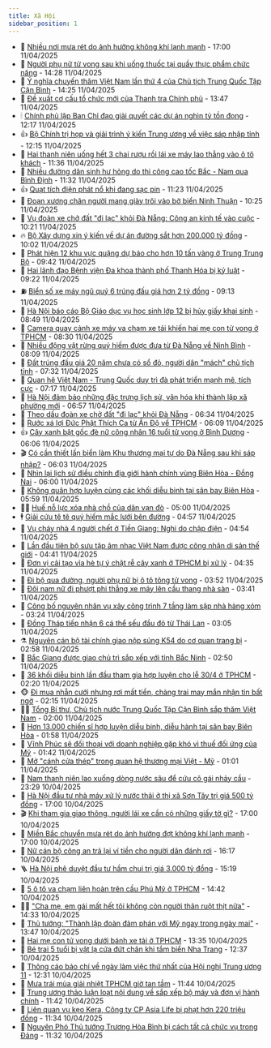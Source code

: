 ```yaml
---
title: Xã Hội
sidebar_position: 1
---
```


<!-- dantri-xa-hoi:START -->
- 🫣 [Nhiều nơi mưa rét do ảnh hưởng không khí lạnh mạnh](https://dantri.com.vn/xa-hoi/nhieu-noi-mua-ret-do-anh-huong-khong-khi-lanh-manh-20250411173439397.htm) - 17:00 11/04/2025
- 💼 [Người phụ nữ tử vong sau khi uống thuốc tại quầy thực phẩm chức năng](https://dantri.com.vn/xa-hoi/nguoi-phu-nu-tu-vong-sau-khi-uong-thuoc-tai-quay-thuc-pham-chuc-nang-20250411210221254.htm) - 14:28 11/04/2025
- 🎊 [Ý nghĩa chuyến thăm Việt Nam lần thứ 4 của Chủ tịch Trung Quốc Tập Cận Bình](https://dantri.com.vn/xa-hoi/y-nghia-chuyen-tham-viet-nam-lan-thu-4-cua-chu-tich-trung-quoc-tap-can-binh-20250411210649759.htm) - 14:25 11/04/2025
- 🙉 [Đề xuất cơ cấu tổ chức mới của Thanh tra Chính phủ](https://dantri.com.vn/xa-hoi/de-xuat-co-cau-to-chuc-moi-cua-thanh-tra-chinh-phu-20250411203456785.htm) - 13:47 11/04/2025
- 🕯 [Chính phủ lập Ban Chỉ đạo giải quyết các dự án nghìn tỷ tồn đọng](https://dantri.com.vn/xa-hoi/chinh-phu-lap-ban-chi-dao-giai-quyet-cac-du-an-nghin-ty-ton-dong-20250411185031130.htm) - 12:17 11/04/2025
- 👍 [Bộ Chính trị họp và giải trình ý kiến Trung ương về việc sáp nhập tỉnh](https://dantri.com.vn/xa-hoi/bo-chinh-tri-hop-va-giai-trinh-y-kien-trung-uong-ve-viec-sap-nhap-tinh-20250411162811962.htm) - 12:15 11/04/2025
- 🤖 [Hai thanh niên uống hết 3 chai rượu rồi lái xe máy lao thẳng vào ô tô khách](https://dantri.com.vn/xa-hoi/hai-thanh-nien-uong-het-3-chai-ruou-roi-lai-xe-may-lao-thang-vao-o-to-khach-20250411183136791.htm) - 11:36 11/04/2025
- 🙉 [Nhiều đường dân sinh hư hỏng do thi công cao tốc Bắc - Nam qua Bình Định](https://dantri.com.vn/xa-hoi/nhieu-duong-dan-sinh-hu-hong-do-thi-cong-cao-toc-bac-nam-qua-binh-dinh-20250411180209123.htm) - 11:32 11/04/2025
- 👍 [Quạt tích điện phát nổ khi đang sạc pin](https://dantri.com.vn/xa-hoi/quat-tich-dien-phat-no-khi-dang-sac-pin-20250411174046650.htm) - 11:23 11/04/2025
- 🗽 [Đoạn xương chân người mang giày trôi vào bờ biển Ninh Thuận](https://dantri.com.vn/xa-hoi/doan-xuong-chan-nguoi-mang-giay-troi-vao-bo-bien-ninh-thuan-20250411165839227.htm) - 10:25 11/04/2025
- 🗽 [Vụ đoàn xe chở đất &quot;đi lạc&quot; khỏi Đà Nẵng: Công an kinh tế vào cuộc](https://dantri.com.vn/xa-hoi/vu-doan-xe-cho-dat-di-lac-khoi-da-nang-cong-an-kinh-te-vao-cuoc-20250411163921413.htm) - 10:21 11/04/2025
- 🔥 [Bộ Xây dựng xin ý kiến về dự án đường sắt hơn 200.000 tỷ đồng](https://dantri.com.vn/xa-hoi/bo-xay-dung-xin-y-kien-ve-du-an-duong-sat-hon-200000-ty-dong-20250411164720254.htm) - 10:02 11/04/2025
- 🦒 [Phát hiện 12 khu vực quặng dự báo cho hơn 10 tấn vàng ở Trung Trung Bộ](https://dantri.com.vn/xa-hoi/phat-hien-12-khu-vuc-quang-du-bao-cho-hon-10-tan-vang-o-trung-trung-bo-20250411163117646.htm) - 09:42 11/04/2025
- 🧐 [Hai lãnh đạo Bệnh viện Đa khoa thành phố Thanh Hóa bị kỷ luật](https://dantri.com.vn/xa-hoi/hai-lanh-dao-benh-vien-da-khoa-thanh-pho-thanh-hoa-bi-ky-luat-20250411160550936.htm) - 09:22 11/04/2025
- ⛽️ [Biển số xe máy ngũ quý 6 trúng đấu giá hơn 2 tỷ đồng](https://dantri.com.vn/xa-hoi/bien-so-xe-may-ngu-quy-6-trung-dau-gia-hon-2-ty-dong-20250411160356633.htm) - 09:13 11/04/2025
- 🚀 [Hà Nội báo cáo Bộ Giáo dục vụ học sinh lớp 12 bị hủy giấy khai sinh](https://dantri.com.vn/xa-hoi/ha-noi-bao-cao-bo-giao-duc-vu-hoc-sinh-lop-12-bi-huy-giay-khai-sinh-20250411151431642.htm) - 08:49 11/04/2025
- 🦒 [Camera quay cảnh xe máy va chạm xe tải khiến hai mẹ con tử vong ở TPHCM](https://dantri.com.vn/xa-hoi/camera-quay-canh-xe-may-va-cham-xe-tai-khien-hai-me-con-tu-vong-o-tphcm-20250411102216573.htm) - 08:30 11/04/2025
- 🦅 [Nhiều động vật rừng quý hiếm được đưa từ Đà Nẵng về Ninh Bình](https://dantri.com.vn/xa-hoi/nhieu-dong-vat-rung-quy-hiem-duoc-dua-tu-da-nang-ve-ninh-binh-20250411144923092.htm) - 08:09 11/04/2025
- 🚀 [Đất trúng đấu giá 20 năm chưa có sổ đỏ, người dân &quot;mách&quot; chủ tịch tỉnh](https://dantri.com.vn/xa-hoi/dat-trung-dau-gia-20-nam-chua-co-so-do-nguoi-dan-mach-chu-tich-tinh-20250411142614135.htm) - 07:32 11/04/2025
- 🦅 [Quan hệ Việt Nam - Trung Quốc duy trì đà phát triển mạnh mẽ, tích cực](https://dantri.com.vn/xa-hoi/quan-he-viet-nam-trung-quoc-duy-tri-da-phat-trien-manh-me-tich-cuc-20250411141740842.htm) - 07:17 11/04/2025
- 🤠 [Hà Nội đảm bảo những đặc trưng lịch sử, văn hóa khi thành lập xã phường mới](https://dantri.com.vn/xa-hoi/ha-noi-dam-bao-nhung-dac-trung-lich-su-van-hoa-khi-thanh-lap-xa-phuong-moi-20250411121340995.htm) - 06:57 11/04/2025
- 💄 [Theo dấu đoàn xe chở đất &quot;đi lạc&quot; khỏi Đà Nẵng](https://dantri.com.vn/xa-hoi/theo-dau-doan-xe-cho-dat-di-lac-khoi-da-nang-20250410235232009.htm) - 06:34 11/04/2025
- 🥷 [Rước xá lợi Đức Phật Thích Ca từ Ấn Độ về TPHCM](https://dantri.com.vn/xa-hoi/ruoc-xa-loi-duc-phat-thich-ca-tu-an-do-ve-tphcm-20250411130228708.htm) - 06:09 11/04/2025
- 👍 [Cây xanh bật gốc đè nữ công nhân 16 tuổi tử vong ở Bình Dương](https://dantri.com.vn/xa-hoi/cay-xanh-bat-goc-de-nu-cong-nhan-16-tuoi-tu-vong-o-binh-duong-20250411124959184.htm) - 06:06 11/04/2025
- 🎬 [Có cần thiết lấn biển làm Khu thương mại tự do Đà Nẵng sau khi sáp nhập?](https://dantri.com.vn/xa-hoi/co-can-thiet-lan-bien-lam-khu-thuong-mai-tu-do-da-nang-sau-khi-sap-nhap-20250411121208664.htm) - 06:03 11/04/2025
- 🦒 [Nhìn lại lịch sử điều chỉnh địa giới hành chính vùng Biên Hòa - Đồng Nai](https://dantri.com.vn/xa-hoi/nhin-lai-lich-su-dieu-chinh-dia-gioi-hanh-chinh-vung-bien-hoa-dong-nai-20250411105623039.htm) - 06:00 11/04/2025
- 🌊 [Không quân hợp luyện cùng các khối diễu binh tại sân bay Biên Hòa](https://dantri.com.vn/xa-hoi/khong-quan-hop-luyen-cung-cac-khoi-dieu-binh-tai-san-bay-bien-hoa-20250411115203673.htm) - 05:59 11/04/2025
- 🧑‍💻 [Huế nỗ lực xóa nhà chồ của dân vạn đò](https://dantri.com.vn/xa-hoi/hue-no-luc-xoa-nha-cho-cua-dan-van-do-20250411074702274.htm) - 05:00 11/04/2025
- 🕴 [Giải cứu tê tê quý hiếm mắc lưới bên đường](https://dantri.com.vn/xa-hoi/giai-cuu-te-te-quy-hiem-mac-luoi-ben-duong-20250411113808701.htm) - 04:57 11/04/2025
- 🤔 [Vụ cháy nhà 4 người chết ở Tiền Giang: Nghi do chập điện](https://dantri.com.vn/xa-hoi/vu-chay-nha-4-nguoi-chet-o-tien-giang-nghi-do-chap-dien-20250411113222703.htm) - 04:54 11/04/2025
- 💄 [Lần đầu tiên bộ sưu tập âm nhạc Việt Nam được công nhận di sản thế giới](https://dantri.com.vn/xa-hoi/lan-dau-tien-bo-suu-tap-am-nhac-viet-nam-duoc-cong-nhan-di-san-the-gioi-20250411112652675.htm) - 04:41 11/04/2025
- 🧠 [Đơn vị cải tạo vỉa hè tự ý chặt rễ cây xanh ở TPHCM bị xử lý](https://dantri.com.vn/xa-hoi/don-vi-cai-tao-via-he-tu-y-chat-re-cay-xanh-o-tphcm-bi-xu-ly-20250411110705808.htm) - 04:35 11/04/2025
- 🦣 [Đi bộ qua đường, người phụ nữ bị ô tô tông tử vong](https://dantri.com.vn/xa-hoi/di-bo-qua-duong-nguoi-phu-nu-bi-o-to-tong-tu-vong-20250411103448517.htm) - 03:52 11/04/2025
- 💫 [Đôi nam nữ đi phượt phi thẳng xe máy lên cầu thang nhà sàn](https://dantri.com.vn/xa-hoi/doi-nam-nu-di-phuot-phi-thang-xe-may-len-cau-thang-nha-san-20250411102650913.htm) - 03:41 11/04/2025
- 🚀 [Công bố nguyên nhân vụ xây công trình 7 tầng làm sập nhà hàng xóm](https://dantri.com.vn/xa-hoi/cong-bo-nguyen-nhan-vu-xay-cong-trinh-7-tang-lam-sap-nha-hang-xom-20250411085158247.htm) - 03:24 11/04/2025
- 🤔 [Đồng Tháp tiếp nhận 6 cá thể sếu đầu đỏ từ Thái Lan](https://dantri.com.vn/xa-hoi/dong-thap-tiep-nhan-6-ca-the-seu-dau-do-tu-thai-lan-20250411093419300.htm) - 03:05 11/04/2025
- ⚗️ [Nguyên cán bộ tài chính giao nộp súng K54 do cơ quan trang bị](https://dantri.com.vn/xa-hoi/nguyen-can-bo-tai-chinh-giao-nop-sung-k54-do-co-quan-trang-bi-20250411085252983.htm) - 02:58 11/04/2025
- 🫶 [Bắc Giang được giao chủ trì sắp xếp với tỉnh Bắc Ninh](https://dantri.com.vn/xa-hoi/bac-giang-duoc-giao-chu-tri-sap-xep-voi-tinh-bac-ninh-20250411092650599.htm) - 02:50 11/04/2025
- 🌮 [36 khối diễu binh lần đầu tham gia hợp luyện cho lễ 30/4 ở TPHCM](https://dantri.com.vn/xa-hoi/36-khoi-dieu-binh-lan-dau-tham-gia-hop-luyen-cho-le-304-o-tphcm-20250410221406600.htm) - 02:20 11/04/2025
- 🐵 [Đi mua nhẫn cưới nhưng rơi mất tiền, chàng trai may mắn nhận tin bất ngờ](https://dantri.com.vn/xa-hoi/di-mua-nhan-cuoi-nhung-roi-mat-tien-chang-trai-may-man-nhan-tin-bat-ngo-20250411084301474.htm) - 02:15 11/04/2025
- 🧑‍🏫 [Tổng Bí thư, Chủ tịch nước Trung Quốc Tập Cận Bình sắp thăm Việt Nam](https://dantri.com.vn/xa-hoi/tong-bi-thu-chu-tich-nuoc-trung-quoc-tap-can-binh-sap-tham-viet-nam-20250411084124182.htm) - 02:00 11/04/2025
- 💫 [Hơn 13.000 chiến sĩ hợp luyện diễu binh, diễu hành tại sân bay Biên Hòa](https://dantri.com.vn/xa-hoi/hon-13000-chien-si-hop-luyen-dieu-binh-dieu-hanh-tai-san-bay-bien-hoa-20250411082622968.htm) - 01:58 11/04/2025
- 🦩 [Vĩnh Phúc sẽ đối thoại với doanh nghiệp gặp khó vì thuế đối ứng của Mỹ](https://dantri.com.vn/xa-hoi/vinh-phuc-se-doi-thoai-voi-doanh-nghiep-gap-kho-vi-thue-doi-ung-cua-my-20250411083311415.htm) - 01:42 11/04/2025
- 🦄 [Mở &quot;cánh cửa thép&quot; trong quan hệ thương mại Việt - Mỹ](https://dantri.com.vn/xa-hoi/mo-canh-cua-thep-trong-quan-he-thuong-mai-viet-my-20250411075807231.htm) - 01:01 11/04/2025
- 💂 [Nam thanh niên lao xuống dòng nước sâu để cứu cô gái nhảy cầu](https://dantri.com.vn/xa-hoi/nam-thanh-nien-lao-xuong-dong-nuoc-sau-de-cuu-co-gai-nhay-cau-20250411060544545.htm) - 23:29 10/04/2025
- 💄 [Hà Nội đầu tư nhà máy xử lý nước thải ở thị xã Sơn Tây trị giá 500 tỷ đồng](https://dantri.com.vn/xa-hoi/ha-noi-dau-tu-nha-may-xu-ly-nuoc-thai-o-thi-xa-son-tay-tri-gia-500-ty-dong-20250410232449255.htm) - 17:00 10/04/2025
- 🎬 [Khi tham gia giao thông, người lái xe cần có những giấy tờ gì?](https://dantri.com.vn/xa-hoi/khi-tham-gia-giao-thong-nguoi-lai-xe-can-co-nhung-giay-to-gi-20250410231130463.htm) - 17:00 10/04/2025
- 👀 [Miền Bắc chuyển mưa rét do ảnh hưởng đợt không khí lạnh mạnh](https://dantri.com.vn/xa-hoi/mien-bac-chuyen-mua-ret-do-anh-huong-dot-khong-khi-lanh-manh-20250410174553510.htm) - 17:00 10/04/2025
- 💃 [Nữ cán bộ công an trả lại ví tiền cho người dân đánh rơi](https://dantri.com.vn/xa-hoi/nu-can-bo-cong-an-tra-lai-vi-tien-cho-nguoi-dan-danh-roi-20250410214627051.htm) - 16:17 10/04/2025
- 🪜 [Hà Nội phê duyệt đầu tư hầm chui trị giá 3.000 tỷ đồng](https://dantri.com.vn/xa-hoi/ha-noi-phe-duyet-dau-tu-ham-chui-tri-gia-3000-ty-dong-20250410221806870.htm) - 15:19 10/04/2025
- 📝 [5 ô tô va chạm liên hoàn trên cầu Phú Mỹ ở TPHCM](https://dantri.com.vn/xa-hoi/5-o-to-va-cham-lien-hoan-tren-cau-phu-my-o-tphcm-20250410213051903.htm) - 14:42 10/04/2025
- 🧑‍💻 [&quot;Cha mẹ, em gái mất hết tôi không còn người thân ruột thịt nữa&quot;](https://dantri.com.vn/xa-hoi/cha-me-em-gai-mat-het-toi-khong-con-nguoi-than-ruot-thit-nua-20250410200743352.htm) - 14:33 10/04/2025
- 👺 [Thủ tướng: &quot;Thành lập đoàn đàm phán với Mỹ ngay trong ngày mai&quot;](https://dantri.com.vn/xa-hoi/thu-tuong-thanh-lap-doan-dam-phan-voi-my-ngay-trong-ngay-mai-20250410193452225.htm) - 13:47 10/04/2025
- 🌮 [Hai mẹ con tử vong dưới bánh xe tải ở TPHCM](https://dantri.com.vn/xa-hoi/hai-me-con-tu-vong-duoi-banh-xe-tai-o-tphcm-20250410202252011.htm) - 13:35 10/04/2025
- 🤭 [Bé trai 5 tuổi bị vật lạ cứa đứt chân khi tắm biển Nha Trang](https://dantri.com.vn/xa-hoi/be-trai-5-tuoi-bi-vat-la-cua-dut-chan-khi-tam-bien-nha-trang-20250410190735813.htm) - 12:37 10/04/2025
- 💪 [Thông cáo báo chí về ngày làm việc thứ nhất của Hội nghị Trung ương 11](https://dantri.com.vn/xa-hoi/thong-cao-bao-chi-ve-ngay-lam-viec-thu-nhat-cua-hoi-nghi-trung-uong-11-20250410192139466.htm) - 12:31 10/04/2025
- 🧰 [Mưa trái mùa giải nhiệt TPHCM giờ tan tầm](https://dantri.com.vn/xa-hoi/mua-trai-mua-giai-nhiet-tphcm-gio-tan-tam-20250410182022312.htm) - 11:44 10/04/2025
- 🤡 [Trung ương thảo luận loạt nội dung về sắp xếp bộ máy và đơn vị hành chính](https://dantri.com.vn/xa-hoi/trung-uong-thao-luan-loat-noi-dung-ve-sap-xep-bo-may-va-don-vi-hanh-chinh-20250410143931254.htm) - 11:42 10/04/2025
- 🦆 [Liên quan vụ kẹo Kera, Công ty CP Asia Life bị phạt hơn 220 triệu đồng](https://dantri.com.vn/xa-hoi/lien-quan-vu-keo-kera-cong-ty-cp-asia-life-bi-phat-hon-220-trieu-dong-20250410175205858.htm) - 11:34 10/04/2025
- 🦍 [Nguyên Phó Thủ tướng Trương Hòa Bình bị cách tất cả chức vụ trong Đảng](https://dantri.com.vn/xa-hoi/nguyen-pho-thu-tuong-truong-hoa-binh-bi-cach-tat-ca-chuc-vu-trong-dang-20250409141509527.htm) - 11:32 10/04/2025<!-- dantri-xa-hoi:END -->
